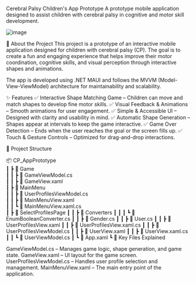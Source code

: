 Cerebral Palsy Children's App Prototype
A prototype mobile application designed to assist children with cerebral palsy in cognitive and motor skill development.

![image](https://github.com/user-attachments/assets/0c9852fa-ae4f-4daf-8812-801b842b4768)




📌 About the Project
This project is a prototype of an interactive mobile application designed for children with cerebral palsy (CP). The goal is to create a fun and engaging experience that helps improve their motor coordination, cognitive skills, and visual perception through interactive shapes and animations.

The app is developed using .NET MAUI and follows the MVVM (Model-View-ViewModel) architecture for maintainability and scalability.

✨ Features
✅ Interactive Shape Matching Game – Children can move and match shapes to develop fine motor skills.
✅ Visual Feedback & Animations – Smooth animations for user engagement.
✅ Simple & Accessible UI – Designed with clarity and usability in mind.
✅ Automatic Shape Generation – Shapes appear at intervals to keep the game interactive.
✅ Game Over Detection – Ends when the user reaches the goal or the screen fills up.
✅ Touch & Gesture Controls – Optimized for drag-and-drop interactions.

📂 Project Structure

📦 CP_AppPrototype  
 ┃ ┣ 📂 Game  
 ┃ ┃ ┣ 📜 GameViewModel.cs  
 ┃ ┃ ┣ 📜 GameView.xaml   
 ┃ ┣ 📂 MainMenu  
 ┃ ┃ ┣ 📜 UserProfilesViewModel.cs  
 ┃ ┃ ┣ 📜 MainMenuView.xaml  
 ┃ ┃ ┗ 📜 MainMenuView.xaml.cs  
 ┃ ┣ 📂 SelectProfilesPage
 ┃ ┃ ┣ 📂 Converters
 ┃ ┃ ┃ ┗ 📜 EnumBooleanConverter.cs
 ┃ ┃ ┣ 📜 Gender.cs
 ┃ ┃ ┣ 📜 User.cs
 ┃ ┃ ┣ 📜 UserProfilesView.xaml
 ┃ ┃ ┣ 📜 UserProfilesView.xaml.cs
 ┃ ┃ ┣ 📜 UserProfilesViewModel.cs
 ┃ ┃ ┣ 📜 UserView.xaml
 ┃ ┃ ┣ 📜 UserView.xaml.cs
 ┃ ┃ ┗ 📜 UserViewModel.cs
 ┃ ┗ 📜 App.xaml
 ┗
📌 Key Files Explained

GameViewModel.cs – Manages game logic, shape generation, and game state.
GameView.xaml – UI layout for the game screen.
UserProfilesViewModel.cs – Handles user profile selection and management.
MainMenuView.xaml – The main entry point of the application.
